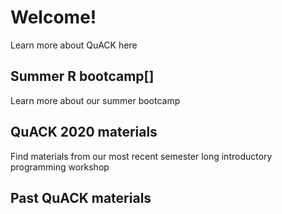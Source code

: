 # Welcome!


Learn more about QuACK here

## Summer R bootcamp[]
Learn more about our summer bootcamp

## QuACK 2020 materials
Find materials from our most recent semester long introductory programming workshop

## Past QuACK materials
